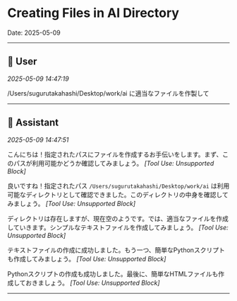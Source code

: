 # Creating Files in AI Directory

Date: 2025-05-09

---

## 👤 User
*2025-05-09 14:47:19*

/Users/sugurutakahashi/Desktop/work/ai に適当なファイルを作製して

---

## 🤖 Assistant
*2025-05-09 14:47:51*

こんにちは！指定されたパスにファイルを作成するお手伝いをします。まず、このパスが利用可能かどうか確認してみましょう。
*[Tool Use: Unsupported Block]*



良いですね！指定されたパス `/Users/sugurutakahashi/Desktop/work/ai` は利用可能なディレクトリとして確認できました。このディレクトリの中身を確認してみましょう。
*[Tool Use: Unsupported Block]*



ディレクトリは存在しますが、現在空のようです。では、適当なファイルを作成していきます。シンプルなテキストファイルを作成してみましょう。
*[Tool Use: Unsupported Block]*



テキストファイルの作成に成功しました。もう一つ、簡単なPythonスクリプトも作成してみましょう。
*[Tool Use: Unsupported Block]*



Pythonスクリプトの作成も成功しました。最後に、簡単なHTMLファイルも作成しておきましょう。
*[Tool Use: Unsupported Block]*

---
